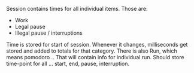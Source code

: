 
Session contains times for all individual items. Those are:
* Work
* Legal pause
* Illegal pause / interruptions

Time is stored for start of session. Whenever it changes, milliseconds get stored and added to totals for that category.
There is also Run, which means pomodoro .. That will contain info for individual run. Should store time-point for all ...
start, end, pause, interruption.

